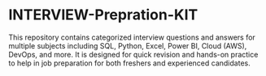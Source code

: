 # INTERVIEW-Prepration-KIT
This repository contains categorized interview questions and answers for multiple subjects including SQL, Python, Excel, Power BI, Cloud (AWS), DevOps, and more. It is designed for quick revision and hands-on practice to help in job preparation for both freshers and experienced candidates.

